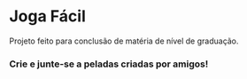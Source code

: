 Joga Fácil
==========

Projeto feito para conclusão de matéria de nível de graduação.

### Crie e junte-se a peladas criadas por amigos!
